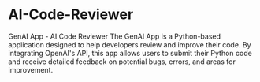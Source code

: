 # AI-Code-Reviewer
GenAI App - AI Code Reviewer  The GenAI App is a Python-based application designed to help developers review and improve their code. By integrating OpenAI's API, this app allows users to submit their Python code and receive detailed feedback on potential bugs, errors, and areas for improvement.
